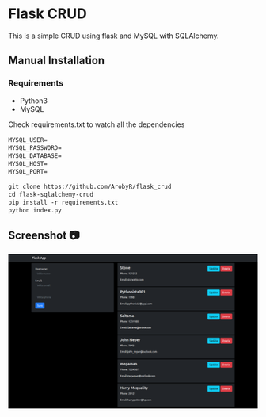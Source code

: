 # Flask CRUD

This is a simple CRUD using flask and MySQL with SQLAlchemy.


## Manual Installation

### Requirements
* Python3
* MySQL

Check requirements.txt to watch all the dependencies

```
MYSQL_USER=
MYSQL_PASSWORD=
MYSQL_DATABASE=
MYSQL_HOST=
MYSQL_PORT=
```

```
git clone https://github.com/ArobyR/flask_crud
cd flask-sqlalchemy-crud
pip install -r requirements.txt
python index.py
```
## Screenshot :camera:
!["screenshot"](screenshot.png)
